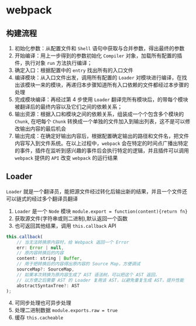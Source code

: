 # webpack

## 构建流程

1. 初始化参数：从配置文件和 `Shell` 语句中获取与合并参数，得出最终的参数
2. 开始编译：用上一步得到的参数初始化 `Compiler` 对象，加载所有配置的插件，执行对象 `run` 方法执行编译；
3. 确定入口：根据配置中的 `entry` 找出所有的入口文件
4. 编译模块：从入口文件出发，调用所有配置的 `Loader` 对模块进行编译，在找出该模块一来的模块，再递归本步骤知道所有入口依赖的文件都经过本步骤的处理
5. 完成模块编译：再经过第 4 步使用 `Loader` 翻译完所有模块后，的带每个模块被翻译后的最终内容以及它们之间的依赖关系；
6. 输出资源：根据入口和模块之间的依赖关系，组装成一个个包含多个模块的 `Chunk`, 在吧每个 `Chunk` 转换成一个单独的文件加入到输出列表，这不是可以修改输出内容的最后机会
7. 输出完成：在确定好输出内容后，根据配置确定输出的路径和文件名，把文件内容写入到文件系统。在以上过程中，`webpack` 会在特定的时间点广播出特定的事件，插件在监听到感兴趣的事件后会执行特定的逻辑，并且插件可以调用 `webpack` 提供的 `API` 改变 `webpack` 的运行结果

## Loader

`Loader` 就是一个翻译员，能把源文件经过转化后输出新的结果，并且一个文件还可以链式的经过多个翻译员翻译

1. `Loader` 是一个 `Node` 模块 `module.export = function(content){return fn}`
2. 获取源文件(字符串或则二进制),默认返回一个函数
3. 也可返回其他结果，调用 `this.callback` API

```js
this.callback(
    // 当无法转换原内容时，给 Webpack 返回一个 Error
    err: Error | null,
    // 原内容转换后的内容
    content: string | Buffer,
    // 用于把转换后的内容得出原内容的 Source Map，方便调试
    sourceMap?: SourceMap,
    // 如果本次转换为原内容生成了 AST 语法树，可以把这个 AST 返回，
    // 以方便之后需要 AST 的 Loader 复用该 AST，以避免重复生成 AST，提升性能
    abstractSyntaxTree?: AST
);
```

4. 可同步处理也可异步处理
5. 处理二进制数据 `module.exports.raw = true`
6. 缓存 `this.cacheable`